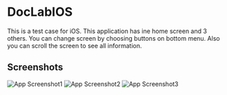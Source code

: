 
# DocLabIOS

This is a test case for iOS. This application has ine home screen and 3 others. You can change screen by choosing buttons on bottom menu. Also you can scroll the screen to see all information.


## Screenshots

![App Screenshot1](screenshot1)
![App Screenshot2](screenshot2)
![App Screenshot3](screenshot3)
